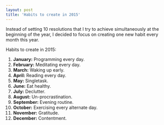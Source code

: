 ```yaml
---
layout: post
title: 'Habits to create in 2015'
---
```


Instead of setting 10 resolutions that I try to achieve simultaneously at the beginning of the year, I decided to focus on creating one new habit every month this year. 

Habits to create in 2015: 

1. **January:** Programming every day.
2. **February:** Meditating every day.
3. **March:** Waking up early.
4. **April:** Reading every day.
5. **May:** Singletask.
6. **June:**  Eat healthy.
7. **July:** Declutter.
8. **August:** Un-procrastination.
9. **September:** Evening routine.
10. **October:** Exercising every alternate day.
11. **November:** Gratitude.
12. **December:** Contentment.